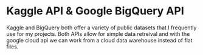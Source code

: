 # Kaggle API & Google BigQuery API

Kaggle and BigQuery both offer a variety of public datasets that I frequently use for my projects. Both APIs allow for simple data retreival and with the google cloud api we can work from a cloud data warehouse instead of flat files.
